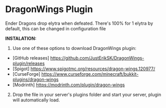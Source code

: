 # DragonWings Plugin
Ender Dragons drop elytra when defeated. There's 100% for 1 elytra by default, this can be changed in configuration file

**INSTALATION:**

1. Use one of these options to download DragonWings plugin:
- [GitHub releases] https://github.com/JustErikSK/DragonWings-plugin/releases
- [Spigot] https://www.spigotmc.org/resources/dragon-wings.120977/
- [CurseForge] https://www.curseforge.com/minecraft/bukkit-plugins/dragon-wings
- [Modrinth] https://modrinth.com/plugin/dragon-wings
2. Drop the file in your server's plugins folder and start your server, plugin will automatically load.
